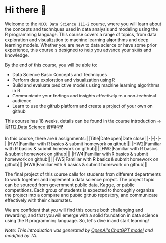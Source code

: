 # Hi there 👋
Welcome to the `NCCU Data Science 111-2` course, where you will learn about the concepts and techniques used in data analysis and modeling using the R programming language. This course covers a range of topics, from data exploration and visualization to machine learning algorithms and deep learning models. Whether you are new to data science or have some prior experience, this course is designed to help you advance your skills and knowledge.

By the end of this course, you will be able to:

- Data Science Basic Concepts and Techniques
- Perform data exploration and visualization using R
- Build and evaluate predictive models using machine learning algorithms in R
- Communicate your findings and insights effectively to a non-technical audience
- Learn to use the github platform and create a project of your own on github

This course has 18 weeks, details can be found in the course introduction → 🗒️[1112.Data Science 資料科學](https://www.changlabtw.com/1112-datascience.html)

In this course, there are 6 assignments:
||Title|Date open|Date close|
|-|-|-|-|
|HW1|Familiar with R basics & submit homework on github|||
|HW2|Familiar with R basics & submit homework on github|||
|HW3|Familiar with R basics & submit homework on github|||
|HW4|Familiar with R basics & submit homework on github|||
|HW5|Familiar with R basics & submit homework on github|||
|HW6|Familiar with R basics & submit homework on github|||

The final project of this course calls for students from different departments to work together and implement a data science project. The project topic can be sourced from government public data, Kaggle, or public competitions. Each group of students is expected to thoroughly organize the project into a complete and public github repository, and communicate effectively with their classmates.

We are confident that you will find this course both challenging and rewarding, and that you will emerge with a solid foundation in data science using the R programming language. So, let's dive in and start learning!

_Note: This introduction was generated by [OpenAI's ChatGPT model](https://chat.openai.com/chat) and modified by TA._
